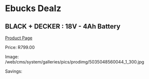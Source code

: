
# Ebucks Dealz
## BLACK + DECKER : 18V - 4Ah Battery
[Product Page](https://www.ebucks.com/web/shop/productSelected.do?prodId=381616028&catId=370101825)

Price: R799.00

Image: /web/cms/system/galleries/pics/prodimg/5035048560044_1_300.jpg

Savings: 


	